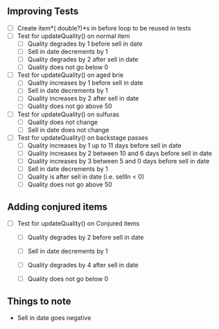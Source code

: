 ## Improving Tests

- [ ] Create item*( double?)*s in before loop to be reused in tests
- [ ] Test for updateQuality() on normal item
  - [ ] Quality degrades by 1 before sell in date
  - [ ] Sell in date decrements by 1
  - [ ] Quality degrades by 2 after sell in date
  - [ ] Quality does not go below 0
- [ ] Test for updateQuality() on aged brie
  - [ ] Quality increases by 1 before sell in date
  - [ ] Sell in date decrements by 1
  - [ ] Quality increases by 2 after sell in date
  - [ ] Quality does not go above 50
- [ ] Test for updateQuality() on sulfuras
  - [ ] Quality does not change
  - [ ] Sell in date does not change
- [ ] Test for updateQuality() on backstage passes
  - [ ] Quality increases by 1 up to 11 days before sell in date
  - [ ] Quality increases by 2 between 10 and 6 days before sell in date
  - [ ] Quality increases by 3 between 5 and 0 days before sell in date
  - [ ] Sell in date decrements by 1
  - [ ] Quality is after sell in date (i.e. sellIn < 0)
  - [ ] Quality does not go above 50

## Adding conjured items
- [ ] Test for updateQuality() on Conjured items
  - [ ] Quality degrades by 2 before sell in date
  - [ ] Sell in date decrements by 1
  - [ ] Quality degrades by 4 after sell in date
  - [ ] Quality does not go below 0


## Things to note
- Sell in date goes negative
